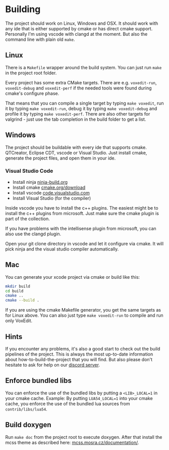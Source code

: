 # Building

The project should work on Linux, Windows and OSX. It should work with any ide that is either supported by cmake or has direct cmake support. Personally I'm using vscode with clangd at the moment. But also the command line with plain old `make`.

## Linux

There is a `Makefile` wrapper around the build system. You can just run `make` in the project root folder.

Every project has some extra CMake targets. There are e.g. `voxedit-run`, `voxedit-debug` and `voxedit-perf` if the needed tools were found during cmake's configure phase.

That means that you can compile a single target by typing `make voxedit`, run it by typing `make voxedit-run`, debug it by typing `make voxedit-debug` and profile it by
typing `make voxedit-perf`. There are also other targets for valgrind - just use the tab completion in the build folder to get a list.

## Windows

The project should be buildable with every ide that supports cmake. QTCreator, Eclipse CDT, vscode or Visual Studio. Just install cmake, generate the project files, and open them in your ide.

### Visual Studio Code

* Install ninja [ninja-build.org](https://ninja-build.org/)
* Install cmake [cmake.org/download](https://cmake.org/download/)
* Install vscode [code.visualstudio.com](https://code.visualstudio.com/)
* Install Visual Studio (for the compiler)

Inside vscode you have to install the c++ plugins. The easiest might be to install the c++ plugins from microsoft. Just make sure the cmake plugin is part of the collection.

If you have problems with the intellisense plugin from microsoft, you can also use the clangd plugin.

Open your git clone directory in vscode and let it configure via cmake. It will pick ninja and the visual studio compiler automatically.

## Mac

You can generate your xcode project via cmake or build like this:

```bash
mkdir build
cd build
cmake ..
cmake --build .
```

If you are using the cmake Makefile generator, you get the same targets as for Linux above. You can also just type `make voxedit-run` to compile and run only VoxEdit.

## Hints

If you encounter any problems, it's also a good start to check out the build pipelines of the project.
This is always the most up-to-date information about how-to-build-the-project that you will find. But
also please don't hesitate to ask for help on our [discord server](https://discord.gg/AgjCPXy).

## Enforce bundled libs

You can enforce the use of the bundled libs by putting a `<LIB>_LOCAL=1` in your cmake cache.
Example: By putting `LUA54_LOCAL=1` into your cmake cache, you enforce the use of the bundled lua sources from `contrib/libs/lua54`.

## Build doxygen

Run `make doc` from the project root to execute doxygen. After that install the mcss theme as described here: [mcss.mosra.cz/documentation/](https://mcss.mosra.cz/documentation/doxygen).
